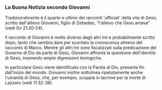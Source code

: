 ### La Buona Notizia secondo Giovanni

Tradizionalmente è il quarto e ultimo dei racconti 'ufficiali' della vita di Gesù, scritto dall'allievo Giovanni, figlio di Zebedeo, “l'allievo che Gesù amava” (vedi Gv 21:20-24).

Il racconto di Giovanni è molto diverso dagli altri tre e probabilmente scritto dopo, tanto che sembra dare per scontato la conoscenza almeno del racconto di Marco. Mentre gli altri tre sono focalizzati sulla predicazione del Governo di Dio da parte di Gesù, Giovanni affronta la questione dell'identità di Gesù, inserendo ampie digressioni teologiche.

In particolare Gesù viene identificato con la Parola di Dio, presente fin dall'inizio del mondo. Giovanni inoltre sottolinea ripetutamente anche l'umanità di Gesù, che, per esempio, scoppia in lacrime per la morte di Lazzaro (vedi 11:32-38).


